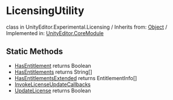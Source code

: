 # LicensingUtility
class in UnityEditor.Experimental.Licensing
 / Inherits from: <a href="https://docs.unity3d.com/6000.0/Documentation/ScriptReference/Object.html" target="_blank">Object</a> / Implemented in: <a href="https://docs.unity3d.com/6000.0/Documentation/ScriptReference/UnityEditor.CoreModule.html" target="_blank">UnityEditor.CoreModule</a>
## Static Methods
- <a href="https://docs.unity3d.com/6000.0/Documentation/ScriptReference/LicensingUtility.HasEntitlement.html" target="_blank">HasEntitlement</a> returns Boolean
- <a href="https://docs.unity3d.com/6000.0/Documentation/ScriptReference/LicensingUtility.HasEntitlements.html" target="_blank">HasEntitlements</a> returns String[]
- <a href="https://docs.unity3d.com/6000.0/Documentation/ScriptReference/LicensingUtility.HasEntitlementsExtended.html" target="_blank">HasEntitlementsExtended</a> returns EntitlementInfo[]
- <a href="https://docs.unity3d.com/6000.0/Documentation/ScriptReference/LicensingUtility.InvokeLicenseUpdateCallbacks.html" target="_blank">InvokeLicenseUpdateCallbacks</a>
- <a href="https://docs.unity3d.com/6000.0/Documentation/ScriptReference/LicensingUtility.UpdateLicense.html" target="_blank">UpdateLicense</a> returns Boolean
